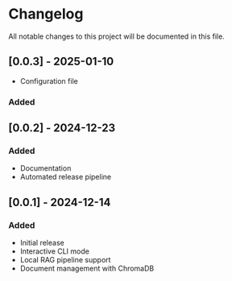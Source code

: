 # Changelog

All notable changes to this project will be documented in this file.

## [0.0.3] - 2025-01-10

- Configuration file

### Added

## [0.0.2] - 2024-12-23

### Added

- Documentation
- Automated release pipeline

## [0.0.1] - 2024-12-14

### Added

- Initial release
- Interactive CLI mode
- Local RAG pipeline support
- Document management with ChromaDB
